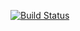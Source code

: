 [![Build Status](https://travis-ci.org/shpatjohn/3semWeek3.svg?branch=master)](https://travis-ci.org/shpatjohn/3semWeek3)
